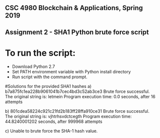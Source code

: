 ## CSC 4980 Blockchain & Applications, Spring 2019 
## Assignment 2 - SHA1 Python brute force script 
# To run the script:
- Download Python 2.7
- Set PATH environment variable with Python install directory
- Run script with the command prompt.

#Solutions for the provided SHA1 hashes
a) b7a875fc1ea228b9061041b7cec4bd3c52ab3ce3
Brute force successful. The original string is:  letmein
Program execution time:  0.0  seconds, after  16  attempts

b) 801cdea58224c921c21fd2b183ff28ffa910ce31
Brute force successful. The original string is:  vjhtrhsvdctcegth
Program execution time:  44.8240001202  seconds, after  999968  attempts

c) Unable to brute force the SHA-1 hash value.